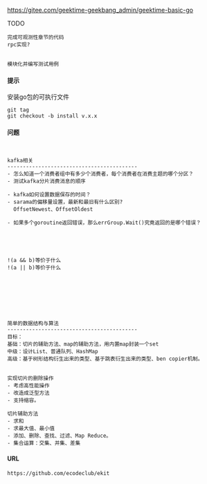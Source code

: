 https://gitee.com/geektime-geekbang_admin/geektime-basic-go



TODO

```
完成可观测性章节的代码
rpc实现?


模块化并编写测试用例
```





#### 提示

安装go包的可执行文件

```
git tag
git checkout -b install v.x.x
```





#### 问题

````


kafka相关
------------------------------------------
- 怎么知道一个消费者组中有多少个消费者，每个消费者在消费主题的哪个分区？
- 测试kafka分片消费消息的顺序

- kafka如何设置数据保存的时间？
- sarama的偏移量设置，最新和最旧有什么区别?
  OffsetNewest、OffsetOldest

- 如果多个goroutine返回错误，那么errGroup.Wait()究竟返回的是哪个错误？





!(a && b)等价于什么
!(a || b)等价于什么








简单的数据结构与算法
------------------------------------------
目标：
基础：切片的辅助方法、map的辅助方法，用内置map封装一个set
中级：设计List、普通队列、HashMap
高级：基于树形结构衍生出来的类型、基于跳表衍生出来的类型、ben copier机制。


实现切片的删除操作
- 考虑高性能操作
- 改造成泛型方法
- 支持缩容。

切片辅助方法
- 求和
- 求最大值、最小值
- 添加、删除、查找、过滤、Map Reduce。
- 集合运算：交集、并集、差集
````



#### URL

```
https://github.com/ecodeclub/ekit
```

